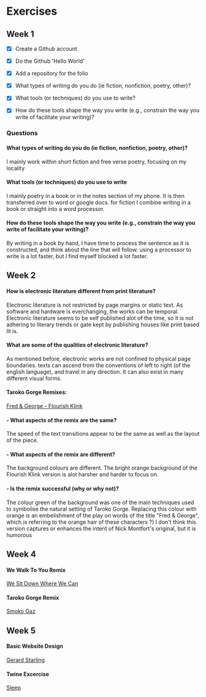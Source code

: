 # Exercises

## Week 1

- [x] Create a Github account
- [x] Do the Github 'Hello World'
- [x] Add a repository for the folio
- [x] What types of writing do you do (ie fiction, nonfiction, poetry, other)?
- [x] What tools (or techniques) do you use to write?
- [x] How do these tools shape the way you write (e.g., constrain the way you write of facilitate your writing)?



### Questions

#### What types of writing do you do (ie fiction, nonfiction, poetry, other)?

I mainly work within short fiction and free verse poetry, focusing on my locality

#### What tools (or techniques) do you use to write

I mainly poetry in a book or in the notes section of my phone. It is then transferred over to word or google docs. for fiction I combine writing in a book or straight into a word processor.

#### How do these tools shape the way you write (e.g., constrain the way you write of facilitate your writing)?

By writing in a book by hand, I have time to process the sentence as it is constructed, and think about the line that will follow. using a processor to write is a lot faster, but I find myself blocked a lot faster.


## Week 2

 #### How is electronic literature different from print literature?

Electronic literature is not restricted by page margins or static text. As software and hardware is everchanging, the works can be temporal. Electronic literature seems to be self published alot of the time, so it is not adhering to literary trends or gate kept by publishing houses like print based lit is.

 #### What are some of the qualities of electronic literature? 

As mentioned before, electronic works are not confined to physical page boundaries. texts can ascend from the conventions of left to right (of the english language), and travel in any direction. It can also exist in many different visual forms.


#### Taroko Gorge Remixes:
[Fred & George - Flourish Klink](https://nickm.com/taroko_gorge/fred_and_george/) 

#### - What aspects of the remix are the same?

The speed of the text transitions appear to be the same as well as the layout of the piece.

#### - What aspects of the remix are different?

The background colours are different. The bright orange background of the Flourish Klink version is alot harsher and harder to focus on.

#### - Is the remix successful (why or why not)?

The colour green of the background was one of the main techniques used to symbolise the natural setting of Taroko Gorge. Replacing this colour with orange is an embelishment of the play on words of the title "Fred & George", which is referring to the orange hair of these characters ?)
I don't think this version captures or enhances the intent of Nick Montfort's original, but it is humorous

## Week 4

#### We Walk To You Remix 
[We Sit Down Where We Can](https://abrasive-pretty-sesame.glitch.me/)

#### Taroko Gorge Remix 
[Smoko Gaz](https://classic-versed-battery.glitch.me)

## Week 5

#### Basic Website Design

[Gerard Starling](https://gerardstarling.github.io/)

#### Twine Excercise 

[Sleep](https://friendly-stroopwafel-29db25.netlify.app/)
